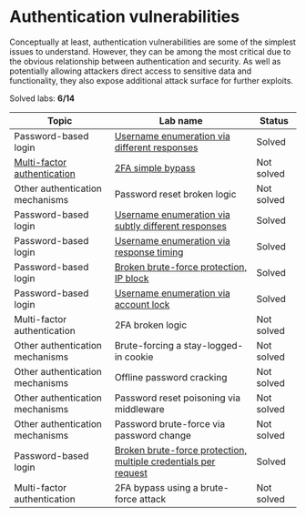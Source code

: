 # Authentication vulnerabilities
Conceptually at least, authentication vulnerabilities are some of the simplest issues to understand. However, they can be among the most critical due to the obvious relationship between authentication and security. As well as potentially allowing attackers direct access to sensitive data and functionality, they also expose additional attack surface for further exploits.

Solved labs: **6/14**

| Topic                                                                | Lab name                                                                                                                                                                                                   | Status     |
| -------------------------------------------------------------------- | ---------------------------------------------------------------------------------------------------------------------------------------------------------------------------------------------------------- | ---------- |
| Password-based login                                                 | [Username enumeration via different responses](./labs/Username_enumeration_via_different_responses.md)                                                                                                     | Solved     |
| [Multi-factor authentication](./docs/multi-factor_authentication.md) | [2FA simple bypass](./labs/2FA_simple_bypass.md)                                                                                                                                                           | Not solved |
| Other authentication mechanisms                                      | Password reset broken logic                                                                                                                                                                                | Not solved |
| Password-based login                                                 | [Username enumeration via subtly different responses](./labs/Username_enumeration_via_subtly_different_responses.md)                                                                                       | Solved     |
| Password-based login                                                 | [Username enumeration via response timing](./labs/Username_enumeration_via_response_timing.md)                                                                                                             | Solved     |
| Password-based login                                                 | [Broken brute-force protection, IP block](./labs/Broken_brute-force_protection_IP_block/Broken_brute-force_protection_IP_block.md)                                                                         | Solved     |
| Password-based login                                                 | [Username enumeration via account lock](./labs/Username_enumeration_via_account_lock.md)                                                                                                                   | Solved     |
| Multi-factor authentication                                          | 2FA broken logic                                                                                                                                                                                           | Not solved |
| Other authentication mechanisms                                      | Brute-forcing a stay-logged-in cookie                                                                                                                                                                      | Not solved |
| Other authentication mechanisms                                      | Offline password cracking                                                                                                                                                                                  | Not solved |
| Other authentication mechanisms                                      | Password reset poisoning via middleware                                                                                                                                                                    | Not solved |
| Other authentication mechanisms                                      | Password brute-force via password change                                                                                                                                                                   | Not solved |
| Password-based login                                                 | [Broken brute-force protection, multiple credentials per request](./labs/Broken_brute-force_protection_multiple_credentials_per_request/Broken_brute-force_protection_multiple_credentials_per_request.md) | Solved     |
| Multi-factor authentication                                          | 2FA bypass using a brute-force attack                                                                                                                                                                      | Not solved |
